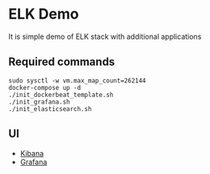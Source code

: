 # ELK Demo

It is simple demo of ELK stack with additional applications

## Required commands
```
sudo sysctl -w vm.max_map_count=262144
docker-compose up -d
./init_dockerbeat_template.sh
./init_grafana.sh
./init_elasticsearch.sh
```

## UI
* [Kibana](http://localhost:5601/)
* [Grafana](http://localhost:3000/)
